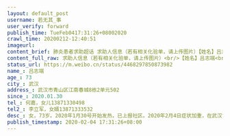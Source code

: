 ```yaml
---
layout: default_post
username: 若无其_事
user_verify: forward
publish_time: TueFeb0417:31:26+08002020
crawl_time: 20200212-12:40:51
imageurl: 
content_brief: 肺炎患者求助超话 求助人信息（若有相关化验单，请上传图片）【姓名】吕志端【年龄】73【所在城市】武汉【所在小区、社区】武汉市青山区  江南春城8栋2单元502【患病时间】2020.01.30【联系方式】何嘉，女儿138 7133 0498【其他紧急联系人】李立军，女婿13871333532【病情描述】 女，73岁 ...全文
content_full_raw: 求助人信息（若有相关化验单，请上传图片）<br/>【姓名】吕志端<br/>【年龄】73<br/>【所在城市】武汉<br/>【所在小区、社区】武汉市青山区江南春城8栋2单元502<br/>【患病时间】2020.01.30<br/>【联系方式】何嘉，女儿13871330498<br/>【其他紧急联系人】李立军，女婿13871333532<br/>【病情描述】女，73岁。2020年1月30号开始发热，已上报社区。2020年2月4日症状加重，在武汉市第九医院做CT、验血，确诊感染新型冠状病毒。至今没有医院收治<br/>所属街道居委会：武汉市青山区江南春城社区：68865952
status_url: https://m.weibo.cn/status/4468297850873982
name_: 吕志端
age_: 73
city_: 武汉
address_: 武汉市青山区江南春城8栋2单元502
since_: 2020.01.30
tel_: 何嘉，女儿13871330498
tel2_: 李立军，女婿13871333532
desc_: 女，73岁。2020年1月30号开始发热，已上报社区。2020年2月4日症状加重，在武汉市第九医院做CT、验血，确诊感染新型冠状病毒。至今没有医院收治所属街道居委会武汉市青山区江南春城社区68865952
publish_timestamp: 2020-02-04 17:31:26+08:00
---
```

